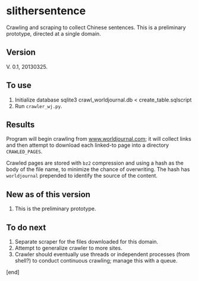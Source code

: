 slithersentence
===============

Crawling and scraping to collect Chinese sentences. This is a preliminary prototype, directed at a single domain.

Version
-------

V. 0.1, 20130325.


To use
------

1. Initialize database
  sqlite3 crawl_worldjournal.db < create_table.sqlscript
2. Run `crawler_wj.py`. 

Results
-------

Program will begin crawling from www.worldjournal.com; it will collect links and then attempt to download each linked-to page into a directory `CRAWLED_PAGES`. 

Crawled pages are stored with `bz2` compression and using a hash as the body of the file name, to minimize the chance of overwriting. The hash has `worldjournal` prepended to identify the source of the content.

New as of this version
----------------------
1. This is the preliminary prototype.


To do next
----------
1. Separate scraper for the files downloaded for this domain.
2. Attempt to generalize crawler to more sites.
3. Crawler should eventually use threads or independent processes (from shell?) to conduct continuous crawling; manage this with a queue.

[end]
